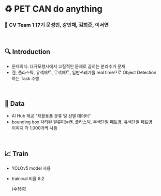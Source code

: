 # :recycle: PET CAN do anything

### :two_men_holding_hands: CV Team 1 17기 문성빈, 강민채, 김희준, 이서연

<br>

## :mag: Introduction

- 문제의식: 대규모행사에서 고질적인 문제로 꼽히는 분리수거 문제
- 캔, 플라스틱, 유색페트, 무색페트, 일반쓰레기를 real time으로 Object Detection하는 Task 수행

<br>

## :open_file_folder: Data
- AI Hub 제공 "재활용품 분류 및 선별 데이터"
- bounding box 처리된 알류미늄캔, 플라스틱, 무색단일 페트병, 유색단일 페트병 이미지 각 1,000개씩 사용

<br>

## :chart_with_upwards_trend: Train
- YOLOv5 model 사용
- train:val 비율 8:2

  (수정중)
